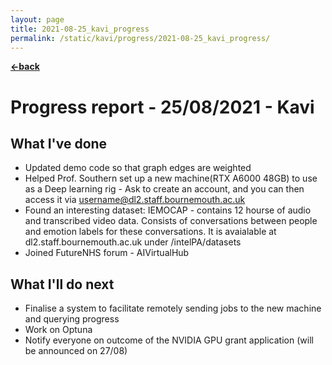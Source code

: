 ```yaml
---
layout: page
title: 2021-08-25_kavi_progress
permalink: /static/kavi/progress/2021-08-25_kavi_progress/
---
```


[**<-back**](/static/kavi/progress)  

# Progress report - 25/08/2021 - Kavi

## What I've done

- Updated demo code so that graph edges are weighted
- Helped Prof. Southern set up a new machine(RTX A6000 48GB) to use as a Deep learning rig - Ask to create an account, and you can then access it via username@dl2.staff.bournemouth.ac.uk
- Found an interesting dataset: IEMOCAP - contains 12 hourse of audio and transcribed video data. Consists of conversations between people and emotion labels for these conversations. It is avaialable at dl2.staff.bournemouth.ac.uk under /intelPA/datasets
- Joined FutureNHS forum - AIVirtualHub


## What I'll do next
- Finalise a system to facilitate remotely sending jobs to the new machine and querying progress 
- Work on Optuna
- Notify everyone on outcome of the NVIDIA GPU grant application (will be announced on 27/08)